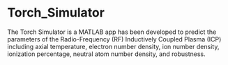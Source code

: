 # Torch_Simulator
The Torch Simulator is a MATLAB app has been developed to predict the parameters of the Radio-Frequency (RF) Inductively Coupled Plasma (ICP) including axial temperature, electron number density, ion number density, ionization percentage, neutral atom number density, and robustness. 
